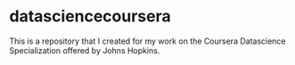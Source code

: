 datasciencecoursera
===================

This is a repository that I created for my work on the Coursera Datascience Specialization offered by Johns Hopkins.
